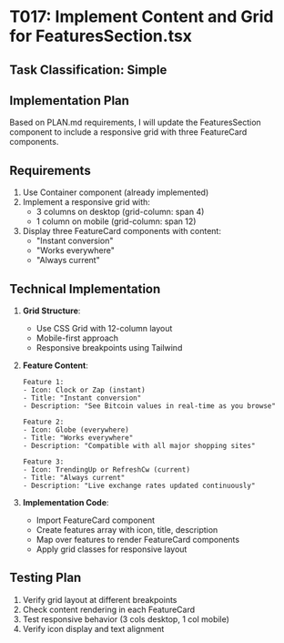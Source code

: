 # T017: Implement Content and Grid for FeaturesSection.tsx

## Task Classification: Simple

## Implementation Plan

Based on PLAN.md requirements, I will update the FeaturesSection component to include a responsive grid with three FeatureCard components.

## Requirements

1. Use Container component (already implemented)
2. Implement a responsive grid with:
   - 3 columns on desktop (grid-column: span 4)
   - 1 column on mobile (grid-column: span 12)
3. Display three FeatureCard components with content:
   - "Instant conversion"
   - "Works everywhere"
   - "Always current"

## Technical Implementation

1. **Grid Structure**:
   - Use CSS Grid with 12-column layout
   - Mobile-first approach
   - Responsive breakpoints using Tailwind

2. **Feature Content**:
   ```
   Feature 1:
   - Icon: Clock or Zap (instant)
   - Title: "Instant conversion"
   - Description: "See Bitcoin values in real-time as you browse"
   
   Feature 2:
   - Icon: Globe (everywhere)
   - Title: "Works everywhere"
   - Description: "Compatible with all major shopping sites"
   
   Feature 3:
   - Icon: TrendingUp or RefreshCw (current)
   - Title: "Always current"
   - Description: "Live exchange rates updated continuously"
   ```

3. **Implementation Code**:
   - Import FeatureCard component
   - Create features array with icon, title, description
   - Map over features to render FeatureCard components
   - Apply grid classes for responsive layout

## Testing Plan

1. Verify grid layout at different breakpoints
2. Check content rendering in each FeatureCard
3. Test responsive behavior (3 cols desktop, 1 col mobile)
4. Verify icon display and text alignment